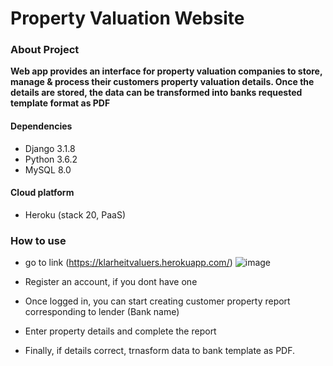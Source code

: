 # Property Valuation Website

### About Project
**Web app provides an interface for property valuation companies to store, manage & process their customers property valuation details. Once the details are stored, the data can be transformed into banks requested template format as PDF**

#### Dependencies
- Django 3.1.8
- Python 3.6.2
- MySQL 8.0

#### Cloud platform
- Heroku (stack 20, PaaS)

### How to use
- go to link (https://klarheitvaluers.herokuapp.com/)
  ![image](https://user-images.githubusercontent.com/34382681/114643478-b7ab6f00-9ca3-11eb-9891-9ad36f924445.png)

- Register an account, if you dont have one
- Once logged in, you can start creating customer property report corresponding to lender (Bank name)
- Enter property details and complete the report
- Finally, if details correct, trnasform data to bank template as PDF.

